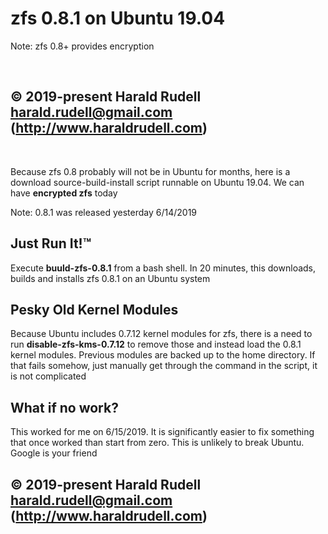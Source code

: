 <h1>zfs 0.8.1 on Ubuntu 19.04</h1>
Note: zfs 0.8+ provides encryption

&emsp;

## © 2019-present Harald Rudell <harald.rudell@gmail.com> (http://www.haraldrudell.com)

&emsp;

Because zfs 0.8 probably will not be in Ubuntu for months, here is a download source-build-install script runnable on Ubuntu 19.04. We can have <strong>encrypted zfs</strong> today

Note: 0.8.1 was released yesterday 6/14/2019

<h2>Just Run It!™</h2>
Execute <strong>buuld-zfs-0.8.1</strong> from a bash shell. In 20 minutes, this downloads, builds and installs zfs 0.8.1 on an Ubuntu system

<h2>Pesky Old Kernel Modules</h2>
Because Ubuntu includes 0.7.12 kernel modules for zfs, there is a need to run <strong>disable-zfs-kms-0.7.12</strong> to remove those and instead load the 0.8.1 kernel modules. Previous modules are backed up to the home directory. If that fails somehow, just manually get through the command in the script, it is not complicated

<h2>What if no work?</h2>
This worked for me on 6/15/2019. It is significantly easier to fix something that once worked than start from zero. This is unlikely to break Ubuntu. Google is your friend
&emsp;

## © 2019-present Harald Rudell <harald.rudell@gmail.com> (http://www.haraldrudell.com)

&emsp;
